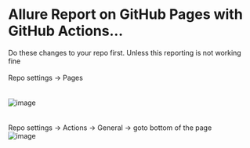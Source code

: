 # Allure Report on GitHub Pages with GitHub Actions...

Do these changes to your repo first. Unless this reporting is not working fine<br> <br>
Repo settings -> Pages<br>
<br>
<br>
![image](https://github.com/cozyloon/allure-testng/assets/38062287/8f88aa69-a2fa-48e8-bd4e-bad6ebe55de6)  
<br>
<br>
Repo settings -> Actions -> General -> goto bottom of the page<br> 
![image](https://github.com/cozyloon/allure-testng/assets/38062287/e17ac514-7b95-4313-8ce2-9a9062bfa812)


